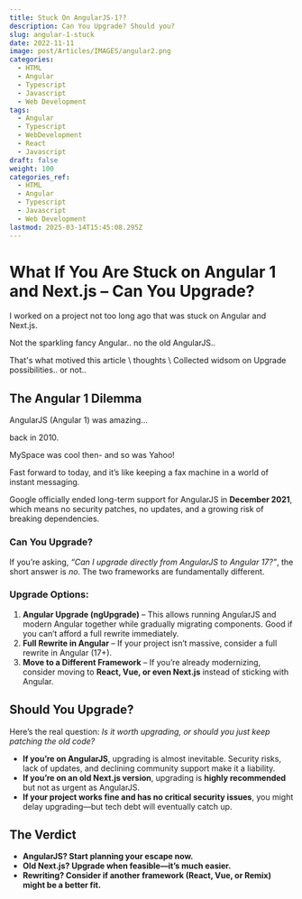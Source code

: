```yaml
---
title: Stuck On AngularJS-1??
description: Can You Upgrade? Should you?
slug: angular-1-stuck
date: 2022-11-11
image: post/Articles/IMAGES/angular2.png
categories:
  - HTML
  - Angular
  - Typescript
  - Javascript
  - Web Development
tags:
  - Angular
  - Typescript
  - WebDevelopment
  - React
  - Javascript
draft: false
weight: 100
categories_ref:
  - HTML
  - Angular
  - Typescript
  - Javascript
  - Web Development
lastmod: 2025-03-14T15:45:08.295Z
---
```

<!-- 
---

## title: "What If You Are Stuck on Angular 1 and Next.js – Can You Upgrade?" date: 2025-02-20 description: "Exploring upgrade paths from Angular 1 and Next.js, and whether it’s worth the effort." tags: [AngularJS, Next.js, Migration, Web Development, JavaScript]
-->

# What If You Are Stuck on Angular 1 and Next.js – Can You Upgrade?

I worked on a project not too long ago that was stuck on Angular and Next.js.

Not the sparkling fancy Angular.. no the old AngularJS..

That's what motived this article \ thoughts \ Collected widsom on Upgrade possibilities.. or not..

<!-- 
So, you're stuck maintaining an old Angular 1 app and a Next.js project, and you're wondering if you can upgrade. Maybe you inherited this mess, or maybe you've just been putting it off for too long. Either way, let’s talk about your options, the challenges, and whether upgrading is even worth the effort.
-->

## The Angular 1 Dilemma

AngularJS (Angular 1) was amazing…

back in 2010.

MySpace was cool then- and so was Yahoo!

Fast forward to today, and it’s like keeping a fax machine in a world of instant messaging.

Google officially ended long-term support for AngularJS in **December 2021**, which means no security patches, no updates, and a growing risk of breaking dependencies.

### Can You Upgrade?

If you’re asking, *“Can I upgrade directly from AngularJS to Angular 17?”*, the short answer is *no*. The two frameworks are fundamentally different.

### Upgrade Options:

1. **Angular Upgrade (ngUpgrade)** – This allows running AngularJS and modern Angular together while gradually migrating components. Good if you can’t afford a full rewrite immediately.
2. **Full Rewrite in Angular** – If your project isn’t massive, consider a full rewrite in Angular (17+).
3. **Move to a Different Framework** – If you’re already modernizing, consider moving to **React, Vue, or even Next.js** instead of sticking with Angular.

## Should You Upgrade?

Here’s the real question: *Is it worth upgrading, or should you just keep patching the old code?*

* **If you’re on AngularJS**, upgrading is almost inevitable. Security risks, lack of updates, and declining community support make it a liability.
* **If you’re on an old Next.js version**, upgrading is **highly recommended** but not as urgent as AngularJS.
* **If your project works fine and has no critical security issues**, you might delay upgrading—but tech debt will eventually catch up.

## The Verdict

* **AngularJS? Start planning your escape now.**
* **Old Next.js? Upgrade when feasible—it’s much easier.**
* **Rewriting? Consider if another framework (React, Vue, or Remix) might be a better fit.**

<!-- 
Upgrading legacy code is always painful, but future-proofing your application will save you time, money, and headaches down the line. Good luck!

-->
